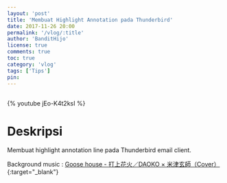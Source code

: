 ```yaml
---
layout: 'post'
title: 'Membuat Highlight Annotation pada Thunderbird'
date: 2017-11-26 20:00
permalink: '/vlog/:title'
author: 'BanditHijo'
license: true
comments: true
toc: true
category: 'vlog'
tags: ['Tips']
pin:
---
```


<div style="margin-top:30px;"></div>

{% youtube jEo-K4t2ksI %}

# Deskripsi

Membuat highlight annotation line pada Thunderbird email client.

Background music :
[Goose house - 打上花火／DAOKO × 米津玄師（Cover）](https://youtu.be/VVn-n2ROQXg){:target="_blank"}
